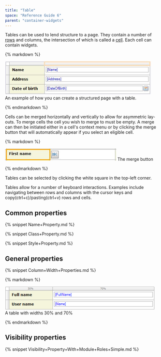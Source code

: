 ```yaml
---
title: "Table"
space: "Reference Guide 6"
parent: "container-widgets"
---
```



Tables can be used to lend structure to a page. They contain a number of [rows](/refguide6/table-row) and columns, the intersection of which is called a [cell](/refguide6/table-cell). Each cell can contain widgets.

<div class="alert alert-info">{% markdown %}

![](attachments/16713853/16843973.jpg)
An example of how you can create a structured page with a table.

{% endmarkdown %}</div>

Cells can be merged horizontally and vertically to allow for asymmetric lay-outs. To merge cells the cell you wish to merge to must be empty. A merge can then be initiated either in a cell's context menu or by clicking the merge button that will automatically appear if you select an eligible cell.

<div class="alert alert-info">{% markdown %}

![](attachments/16713853/16843971.jpg)
The merge button

{% endmarkdown %}</div>

Tables can be selected by clicking the white square in the top-left corner.

Tables allow for a number of keyboard interactions. Examples include navigating between rows and columns with the cursor keys and copy(ctrl+c)/pasting(ctrl+v) rows and cells.

## Common properties

{% snippet Name+Property.md %}

{% snippet Class+Property.md %}

{% snippet Style+Property.md %}

## General properties

{% snippet Column+Width+Properties.md %}

<div class="alert alert-info">{% markdown %}

![](attachments/16713853/16843970.png)
A table with widths 30% and 70%

{% endmarkdown %}</div>

## Visibility properties

{% snippet Visibility+Property+With+Module+Roles+Simple.md %}
